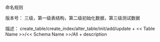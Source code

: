 命名规则

版本号：
三级，第一级表结构，第二级初始化数据，第三级测试数据

描述：
create_table/create_index/alter_table/init/add/update + << Table Name >>/<< Schema Name >>/All + description